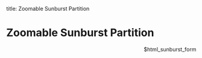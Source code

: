 title: Zoomable Sunburst Partition

# Zoomable Sunburst Partition

<div class='row'>
  <div class='col-sm-12'>
    <div style="width: 100%; position: relative">
      <div data-giotto-sun-burst data-src="https://gist.githubusercontent.com/lsbardel/f3d21f35a685a96706bf/raw" data-height='70%' data-addorder data-padding=60 data-on-init="examples.sunburst"></div>
      <div style="position: absolute; top: 0; right: 0">
        $html_sunburst_form
      </div>
    </div>
  </div>
</div>